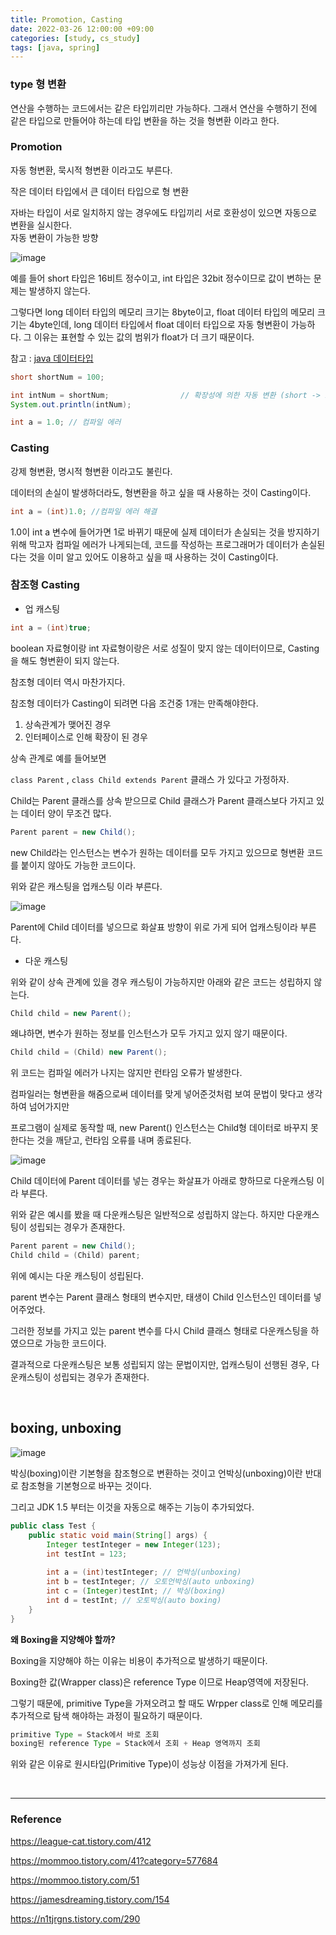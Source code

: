 ```yaml
---
title: Promotion, Casting
date: 2022-03-26 12:00:00 +09:00
categories: [study, cs_study]
tags: [java, spring]
---
```


### type 형 변환

연산을 수행하는 코드에서는 같은 타입끼리만 가능하다. 그래서 연산을 수행하기 전에 같은 타입으로 만들어야 하는데 타입 변환을 하는 것을 형변환 이라고 한다.


### Promotion

자동 형변환, 묵시적 형변환 이라고도 부른다.

작은 데이터 타입에서 큰 데이터 타입으로 형 변환

자바는 타입이 서로 일치하지 않는 경우에도 타입끼리 서로 호환성이 있으면 자동으로 변환을 실시한다.  
자동 변환이 가능한 방향

![image](https://user-images.githubusercontent.com/70622731/163184308-9e81352a-0a8a-4bf0-949a-bd09bf36e949.png)

예를 들어 short 타입은 16비트 정수이고, int 타입은 32bit 정수이므로 값이 변하는 문제는 발생하지 않는다.

그렇다면 long 데이터 타입의 메모리 크기는 8byte이고, float 데이터 타입의 메모리 크기는 4byte인데, long 데이터 타입에서 float 데이터 타입으로 자동 형변환이 가능하다. 그 이유는 표현할 수 있는 값의 범위가 float가 더 크기 때문이다.

참고 : [java 데이터타입](https://github.com/NKLCWDT/cs/blob/main/Java/java%20%EB%8D%B0%EC%9D%B4%ED%84%B0%ED%83%80%EC%9E%85.md)

```java
short shortNum = 100;

int intNum = shortNum;                // 확장성에 의한 자동 변환 (short -> int)
System.out.println(intNum);
```

```java
int a = 1.0; // 컴파일 에러
```

### Casting

강제 형변환, 명시적 형변환 이라고도 불린다.

데이터의 손실이 발생하더라도, 형변환을 하고 싶을 때 사용하는 것이 Casting이다.

```java
int a = (int)1.0; //컴파일 에러 해결
```

1.0이 int a 변수에 들어가면 1로 바뀌기 때문에 실제 데이터가 손실되는 것을 방지하기 위해 막고자 컴파일 에러가 나게되는데, 코드를 작성하는 프로그래머가 데이터가 손실된 다는 것을 이미 알고 있어도 이용하고 싶을 때 사용하는 것이 Casting이다.

### 참조형 Casting
- 업 캐스팅

```java
int a = (int)true;
```
boolean 자료형이랑 int 자료형이랑은 서로 성질이 맞지 않는 데이터이므로, Casting을 해도 형변환이 되지 않는다.

참조형 데이터 역시 마찬가지다.

참조형 데이터가 Casting이 되려면 다음 조건중 1개는 만족해야한다.
1. 상속관계가 맺어진 경우
2. 인터페이스로 인해 확장이 된 경우

상속 관계로 예를 들어보면

`class Parent` , `class Child extends Parent` 클래스 가 있다고 가정하자.

Child는 Parent 클래스를 상속 받으므로 Child 클래스가 Parent 클래스보다 가지고 있는 데이터 양이 무조건 많다.

```java
Parent parent = new Child();
```

new Child라는 인스턴스는 변수가 원하는 데이터를 모두 가지고 있으므로 형변환 코드를 붙이지 않아도 가능한 코드이다.

위와 같은 캐스팅을 업캐스팅 이라 부른다.

![image](https://user-images.githubusercontent.com/70622731/163184380-53db73c1-74f8-44c1-95d7-c9560f3fd5cb.png)

Parent에 Child 데이터를 넣으므로 화살표 방향이 위로 가게 되어 업캐스팅이라 부른다.

- 다운 캐스팅

위와 같이 상속 관계에 있을 경우 캐스팅이 가능하지만 아래와 같은 코드는 성립하지 않는다.

```java
Child child = new Parent();
```

왜냐하면, 변수가 원하는 정보를 인스턴스가 모두 가지고 있지 않기 때문이다.

```java
Child child = (Child) new Parent();
```
위 코드는 컴파일 에러가 나지는 않지만 런타임 오류가 발생한다.

컴파일러는 형변환을 해줌으로써 데이터를 맞게 넣어준것처럼 보여 문법이 맞다고 생각하여 넘어가지만

프로그램이 실제로 동작할 때, new Parent() 인스턴스는 Child형 데이터로 바꾸지 못한다는 것을 깨닫고, 런타임 오류를 내며 종료된다.

![image](https://user-images.githubusercontent.com/70622731/163184422-2c6afee7-4fab-4ff1-b6bc-886e2a247813.png)

Child 데이터에 Parent 데이터를 넣는 경우는 화살표가 아래로 향하므로 다운캐스팅 이라 부른다.

위와 같은 예시를 봤을 때 다운캐스팅은 일반적으로 성립하지 않는다. 하지만 다운캐스팅이 성립되는 경우가 존재한다.

```java
Parent parent = new Child();
Child child = (Child) parent;
```

위에 예시는 다운 캐스팅이 성립된다.

parent 변수는 Parent 클래스 형태의 변수지만, 태생이 Child 인스턴스인 데이터를 넣어주었다.

그러한 정보를 가지고 있는 parent 변수를 다시 Child 클래스 형태로 다운캐스팅을 하였으므로 가능한 코드이다.

결과적으로 다운캐스팅은 보통 성립되지 않는 문법이지만, 업캐스팅이 선행된 경우, 다운캐스팅이 성립되는 경우가 존재한다.

<br>


## boxing, unboxing

![image](https://user-images.githubusercontent.com/70622731/163184466-27ae9f2a-89ea-4e3e-a871-517d815d0bb9.png)

박싱(boxing)이란 기본형을 참조형으로 변환하는 것이고 언박싱(unboxing)이란 반대로 참조형을 기본형으로 바꾸는 것이다.

그리고 JDK 1.5 부터는 이것을 자동으로 해주는 기능이 추가되었다.

```java
public class Test {
    public static void main(String[] args) {
        Integer testInteger = new Integer(123);
        int testInt = 123;
        
        int a = (int)testInteger; // 언박싱(unboxing)
        int b = testInteger; // 오토언박싱(auto unboxing)
        int c = (Integer)testInt; // 박싱(boxing)
        int d = testInt; // 오토박싱(auto boxing)
    }
}
```

__왜 Boxing을 지양해야 할까?__

Boxing을 지양해야 하는 이유는 비용이 추가적으로 발생하기 때문이다.

Boxing한 값(Wrapper class)은 reference Type 이므로 Heap영역에 저장된다.

그렇기 때문에, primitive Type을 가져오려고 할 때도 Wrpper class로 인해 메모리를 추가적으로 탐색 해야하는 과정이 필요하기 때문이다.

```java
primitive Type = Stack에서 바로 조회
boxing된 reference Type = Stack에서 조회 + Heap 영역까지 조회
```

위와 같은 이유로 원시타입(Primitive Type)이 성능상 이점을 가져가게 된다.

<br>

---

### Reference

https://league-cat.tistory.com/412

https://mommoo.tistory.com/41?category=577684

https://mommoo.tistory.com/51

https://jamesdreaming.tistory.com/154

https://n1tjrgns.tistory.com/290
